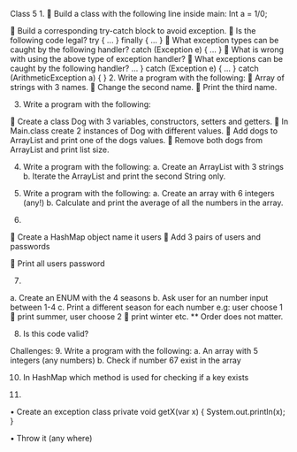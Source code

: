 Class 5
1.
 Build a class with the following line inside main:
Int a = 1/0;

 Build a corresponding try-catch block to avoid exception.
 Is the following code legal? try {
...
} finally {
... }
 What exception types can be caught by the following handler?
catch (Exception e) {
... }
 What is wrong with using the above type of exception handler?
 What exceptions can be caught by the following handler?
...
} catch (Exception e) {
...
} catch (ArithmeticException a) {
}
2. Write a program with the following:
 Array of strings with 3 names.
 Change the second name.
 Print the third name.

3. Write a program with the following:

 Create a class Dog with 3 variables, constructors,
setters and getters.
 In Main.class create 2 instances of Dog with different
values.
 Add dogs to ArrayList and print one of the dogs values.
 Remove both dogs from ArrayList and print list size.

4. Write a program with the following:
a. Create an ArrayList with 3 strings
b. Iterate the ArrayList and print the second String only.

5. Write a program with the following:
a. Create an array with 6 integers (any!)
b. Calculate and print the average of all the numbers in the
array.

6.

 Create a HashMap object name it users
 Add 3 pairs of users and passwords

 Print all users password

7.
a. Create an ENUM with the 4 seasons
b. Ask user for an number input between 1-4
c. Print a different season for each number
e.g: user choose 1  print summer, user choose 2  print
winter etc.
** Order does not matter.

8. Is this code valid?

Challenges:
9. Write a program with the following:
a. An array with 5 integers (any numbers)
b. Check if number 67 exist in the array

10. In HashMap which method is used for checking if a key
exists

11.
• Create an exception class
private void getX(var x) {
System.out.println(x);
}

• Throw it (any
where)

